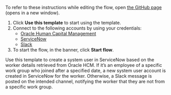 To refer to these instructions while editing the flow, open [the GitHub page](https://github.com/ot4i/app-connect-templates/tree/main/resources/markdown/Create%20a%20system%20user%20in%20ServiceNow%20for%20new%20employees%20of%20a%20specific%20work%20type%20that%20is%20created%20in%20Oracle%20HCM_instructions.md) (opens in a new window).

1. Click **Use this template** to start using the template.
2. Connect to the following accounts by using your credentials:
   - [Oracle Human Capital Management](https://ibm.biz/acoraclehcm) 
   - [ServiceNow](https://ibm.biz/acservicenow)
   - [Slack](https://ibm.biz/acslack)
3. To start the flow, in the banner, click **Start flow**.

Use this template to create a system user in ServiceNow based on the worker details retrieved from Oracle HCM. If it’s an employee of a specific work group who joined after a specified date, a new system user account is created in ServiceNow for the worker. Otherwise, a Slack message is posted on the intended channel, notifying the worker that they are not from a specific work group.





